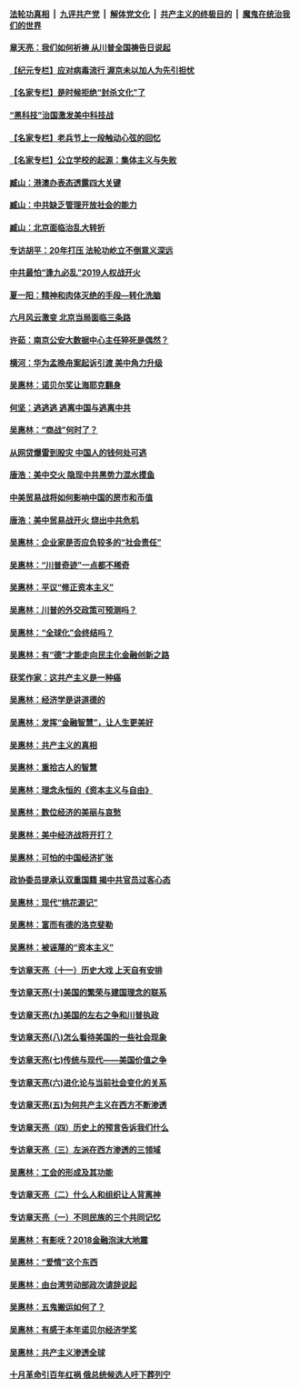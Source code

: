####  [法轮功真相](../../../../basic/blob/master/README.md?t=06251702) &nbsp;|&nbsp; [九评共产党](../../../../9ping.md/blob/master/README.md?t=06251702) &nbsp;|&nbsp; [解体党文化](../../../../jtdwh.md/blob/master/README.md?t=06251702)  &nbsp;|&nbsp; [共产主义的终极目的](../../../../gczydzjmd.md/blob/master/README.md?t=06251702) &nbsp;|&nbsp; [魔鬼在统治我们的世界](../../../../mgztzwmdsj.md/blob/master/README.md?t=06251702) 

#### [章天亮：我们如何祈祷 从川普全国祷告日说起](../pages/nsc423/n11944627.md?t=06251702) 

#### [【纪元专栏】应对病毒流行 渥京未以加人为先引担忧](../pages/nsc423/n11875714.md?t=06251702) 

#### [【名家专栏】是时候拒绝“封杀文化”了](../pages/nsc423/n11814093.md?t=06251702) 

#### [“黑科技”治国激发美中科技战](../pages/nsc423/n11638056.md?t=06251702) 

#### [【名家专栏】老兵节上一段触动心弦的回忆](../pages/nsc423/n11646016.md?t=06251702) 

#### [【名家专栏】公立学校的起源：集体主义与失败](../pages/nsc423/n11601833.md?t=06251702) 

#### [臧山：港澳办表态透露四大关键](../pages/nsc423/n11421628.md?t=06251702) 

#### [臧山：中共缺乏管理开放社会的能力](../pages/nsc423/n11407457.md?t=06251702) 

#### [臧山：北京面临治乱大转折](../pages/nsc423/n11406895.md?t=06251702) 

#### [专访胡平：20年打压 法轮功屹立不倒意义深远](../pages/nsc423/n11398800.md?t=06251702) 

#### [中共最怕“逢九必乱”2019人权战开火](../pages/nsc423/n11385248.md?t=06251702) 

#### [夏一阳：精神和肉体灭绝的手段—转化洗脑](../pages/nsc423/n11368250.md?t=06251702) 

#### [六月风云激变 北京当局面临三条路](../pages/nsc423/n11313668.md?t=06251702) 

#### [许茹：南京公安大数据中心主任猝死是偶然？](../pages/nsc423/n11064744.md?t=06251702) 

#### [横河：华为孟晚舟案起诉引渡 美中角力升级](../pages/nsc423/n11027230.md?t=06251702) 

#### [吴惠林：诺贝尔奖让海耶克翻身](../pages/nsc423/n10890049.md?t=06251702) 

#### [何坚：逃逃逃 逃离中国与逃离中共](../pages/nsc423/n10592891.md?t=06251702) 

#### [吴惠林：“商战”何时了？](../pages/nsc423/n10573558.md?t=06251702) 

#### [从网贷爆雷到股灾 中国人的钱何处可逃](../pages/nsc423/n10572800.md?t=06251702) 

#### [唐浩：美中交火 隐现中共黑势力混水摸鱼](../pages/nsc423/n10544040.md?t=06251702) 

#### [中美贸易战将如何影响中国的房市和币值](../pages/nsc423/n10543697.md?t=06251702) 

#### [唐浩：美中贸易战开火 烧出中共危机](../pages/nsc423/n10540126.md?t=06251702) 

#### [吴惠林：企业家是否应负较多的“社会责任”](../pages/nsc423/n10535022.md?t=06251702) 

#### [吴惠林：“川普奇迹”一点都不稀奇](../pages/nsc423/n10512808.md?t=06251702) 

#### [吴惠林：平议“修正资本主义”](../pages/nsc423/n10495724.md?t=06251702) 

#### [吴惠林：川普的外交政策可预测吗？](../pages/nsc423/n10462387.md?t=06251702) 

#### [吴惠林：“全球化”会终结吗？](../pages/nsc423/n10452838.md?t=06251702) 

#### [吴惠林：有“德”才能走向民主化金融创新之路](../pages/nsc423/n10432292.md?t=06251702) 

#### [获奖作家：这共产主义是一种癌](../pages/nsc423/n10431541.md?t=06251702) 

#### [吴惠林：经济学是讲道德的](../pages/nsc423/n10398014.md?t=06251702) 

#### [吴惠林：发挥“金融智慧”，让人生更美好](../pages/nsc423/n10375019.md?t=06251702) 

#### [吴惠林：共产主义的真相](../pages/nsc423/n10351394.md?t=06251702) 

#### [吴惠林：重拾古人的智慧](../pages/nsc423/n10337691.md?t=06251702) 

#### [吴惠林：理念永恒的《资本主义与自由》](../pages/nsc423/n10316274.md?t=06251702) 

#### [吴惠林：数位经济的美丽与哀愁](../pages/nsc423/n10292946.md?t=06251702) 

#### [吴惠林：美中经济战将开打？](../pages/nsc423/n10258825.md?t=06251702) 

#### [吴惠林：可怕的中国经济扩张](../pages/nsc423/n10219147.md?t=06251702) 

#### [政协委员提承认双重国籍 揭中共官员过客心态](../pages/nsc423/n10208809.md?t=06251702) 

#### [吴惠林：现代“桃花源记”](../pages/nsc423/n10185234.md?t=06251702) 

#### [吴惠林：富而有德的洛克斐勒](../pages/nsc423/n10142264.md?t=06251702) 

#### [吴惠林：被诬蔑的“资本主义”](../pages/nsc423/n10124816.md?t=06251702) 

#### [专访章天亮（十一）历史大戏 上天自有安排](../pages/nsc423/n10094905.md?t=06251702) 

#### [专访章天亮(十)美国的繁荣与建国理念的联系](../pages/nsc423/n10094899.md?t=06251702) 

#### [专访章天亮(九)美国的左右之争和川普执政](../pages/nsc423/n10094889.md?t=06251702) 

#### [专访章天亮(八)怎么看待美国的一些社会现象](../pages/nsc423/n10094857.md?t=06251702) 

#### [专访章天亮(七)传统与现代——美国价值之争](../pages/nsc423/n10093140.md?t=06251702) 

#### [专访章天亮(六)进化论与当前社会变化的关系](../pages/nsc423/n10092036.md?t=06251702) 

#### [专访章天亮(五)为何共产主义在西方不断渗透](../pages/nsc423/n10083620.md?t=06251702) 

#### [专访章天亮（四）历史上的预言告诉我们什么](../pages/nsc423/n10083606.md?t=06251702) 

#### [专访章天亮（三）左派在西方渗透的三领域](../pages/nsc423/n10081115.md?t=06251702) 

#### [吴惠林：工会的形成及其功能](../pages/nsc423/n10080633.md?t=06251702) 

#### [专访章天亮（二）什么人和组织让人背离神](../pages/nsc423/n10076637.md?t=06251702) 

#### [专访章天亮（一）不同民族的三个共同记忆](../pages/nsc423/n10074188.md?t=06251702) 

#### [吴惠林：有影呒？2018金融泡沫大地震](../pages/nsc423/n10040534.md?t=06251702) 

#### [吴惠林：“爱情”这个东西](../pages/nsc423/n10019423.md?t=06251702) 

#### [吴惠林：由台湾劳动部政次请辞说起](../pages/nsc423/n9979679.md?t=06251702) 

#### [吴惠林：五鬼搬运如何了？](../pages/nsc423/n9925338.md?t=06251702) 

#### [吴惠林：有感于本年诺贝尔经济学奖](../pages/nsc423/n9871883.md?t=06251702) 

#### [吴惠林：共产主义渗透全球](../pages/nsc423/n9812748.md?t=06251702) 

#### [十月革命引百年红祸 俄总统候选人吁下葬列宁](../pages/nsc423/n9810182.md?t=06251702) 


